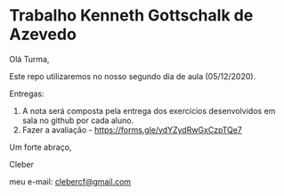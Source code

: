 # Trabalho Kenneth Gottschalk de Azevedo

Olá Turma,

Este repo utilizaremos no nosso segundo dia de aula (05/12/2020).

Entregas:

1) A nota será composta pela entrega dos exercícios desenvolvidos em sala no github por cada aluno.
2) Fazer a avaliação - https://forms.gle/vdYZydRwGxCzpTQe7

Um forte abraço,

Cleber

meu e-mail: clebercf@gmail.com